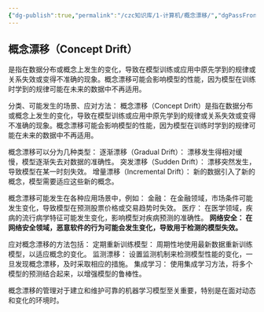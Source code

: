 ```yaml
---
{"dg-publish":true,"permalink":"/czc知识库/1-计算机/概念漂移/","dgPassFrontmatter":true,"created":"2024-06-18T17:45:20.962+08:00","updated":"2024-12-08T12:27:33.541+08:00"}
---
```



## 概念漂移（Concept Drift）

是指在数据分布或概念上发生的变化，导致在模型训练或应用中原先学到的规律或关系失效或变得不准确的现象。概念漂移可能会影响模型的性能，因为模型在训练时学到的规律可能在未来的数据中不再适用。



分类、可能发生的场景、应对方法：
概念漂移（Concept Drift）是指在数据分布或概念上发生的变化，导致在模型训练或应用中原先学到的规律或关系失效或变得不准确的现象。概念漂移可能会影响模型的性能，因为模型在训练时学到的规律可能在未来的数据中不再适用。

概念漂移可以分为几种类型：
逐渐漂移（Gradual Drift）： 漂移发生得相对缓慢，模型逐渐失去对数据的准确性。
突发漂移（Sudden Drift）： 漂移突然发生，导致模型在某一时刻失效。
增量漂移（Incremental Drift）： 新的数据引入了新的概念，模型需要适应这些新的概念。

概念漂移可能发生在各种应用场景中，例如：
金融： 在金融领域，市场条件可能发生变化，导致模型在预测股票价格或交易趋势时失效。
医疗： 在医学领域，疾病的流行病学特征可能发生变化，影响模型对疾病预测的准确性。
**网络安全： 在网络安全领域，恶意软件的行为可能会发生变化，导致用于检测的模型失效。**

应对概念漂移的方法包括：
定期重新训练模型： 周期性地使用最新数据重新训练模型，以适应概念的变化。
监测漂移： 设置监测机制来检测模型性能的变化，一旦发现概念漂移，及时采取相应的措施。
集成学习： 使用集成学习方法，将多个模型的预测结合起来，以增强模型的鲁棒性。

概念漂移的管理对于建立和维护可靠的机器学习模型至关重要，特别是在面对动态和变化的环境时。